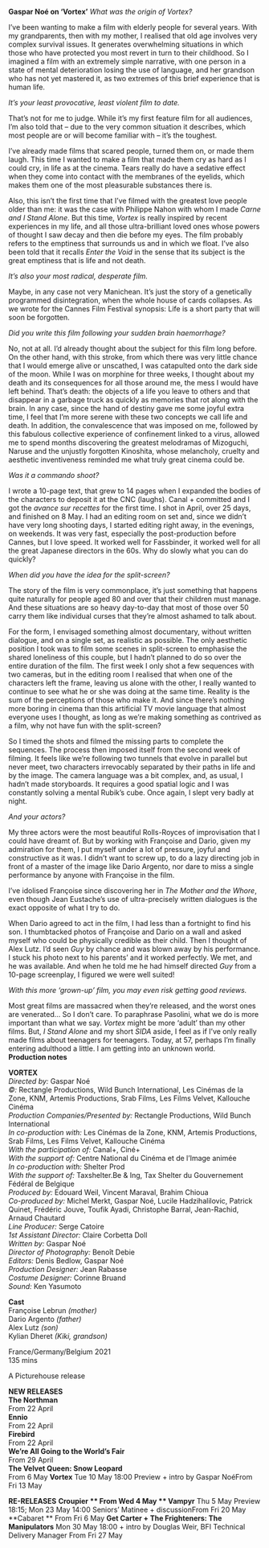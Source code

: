 
**Gaspar Noé on ‘Vortex’**
_What was the origin of Vortex?_

I’ve been wanting to make a film with elderly people for several years. With my grandparents, then with my mother, I realised that old age involves very complex survival issues. It generates overwhelming situations in which those who have protected you most revert in turn to their childhood. So I imagined a film with an extremely simple narrative, with one person in a state of mental deterioration losing the use of language, and her grandson who has not yet mastered it, as two extremes of this brief experience that is human life.

_It’s your least provocative, least violent film to date._

That’s not for me to judge. While it’s my first feature film for all audiences, I’m also told that – due to the very common situation it describes, which most people are or will become familiar with – it’s the toughest.

I’ve already made films that scared people, turned them on, or made them laugh. This time I wanted to make a film that made them cry as hard as I could cry, in life as at the cinema. Tears really do have a sedative effect when they come into contact with the membranes of the eyelids, which makes them one of the most pleasurable substances there is.

Also, this isn’t the first time that I’ve filmed with the greatest love people older than me: it was the case with Philippe Nahon with whom I made _Carne_ _and I Stand Alone_. But this time, _Vortex_ is really inspired by recent experiences in my life, and all those ultra-brilliant loved ones whose powers of thought I saw decay and then die before my eyes. The film probably refers to the emptiness that surrounds us and in which we float. I’ve also been told that it recalls _Enter the Void_ in the sense that its subject is the great emptiness that is life and not death.

_It’s also your most radical, desperate film._

Maybe, in any case not very Manichean. It’s just the story of a genetically programmed disintegration, when the whole house of cards collapses. As we wrote for the Cannes Film Festival synopsis: Life is a short party that will soon be forgotten.

_Did you write this film following your sudden brain haemorrhage?_

No, not at all. I’d already thought about the subject for this film long before. On the other hand, with this stroke, from which there was very little chance that I would emerge alive or unscathed, I was catapulted onto the dark side of the moon. While I was on morphine for three weeks, I thought about my death and its consequences for all those around me, the mess I would have left behind. That’s death: the objects of a life you leave to others and that disappear in a garbage truck as quickly as memories that rot along with the brain. In any case, since the hand of destiny gave me some joyful extra time, I feel that I’m more serene with these two concepts we call life and death. In addition, the convalescence that was imposed on me, followed by this fabulous collective experience of confinement linked to a virus, allowed me to spend months discovering the greatest melodramas of Mizoguchi, Naruse and the unjustly forgotten Kinoshita, whose melancholy, cruelty and aesthetic inventiveness reminded me what truly great cinema could be.

_Was it a commando shoot?_

I wrote a 10-page text, that grew to 14 pages when I expanded the bodies of the characters to deposit it at the CNC (laughs). Canal + committed and I got the _avance sur recettes_ for the first time. I shot in April, over 25 days, and finished on 8 May. I had an editing room on set and, since we didn’t have very long shooting days, I started editing right away, in the evenings, on weekends. It was very fast, especially the post-production before Cannes, but I love speed. It worked well for Fassbinder, it worked well for all the great Japanese directors in the 60s. Why do slowly what you can do quickly?

_When did you have the idea for the split-screen?_

The story of the film is very commonplace, it’s just something that happens quite naturally for people aged 80 and over that their children must manage. And these situations are so heavy day-to-day that most of those over 50 carry them like individual curses that they’re almost ashamed to talk about.

For the form, I envisaged something almost documentary, without written dialogue, and on a single set, as realistic as possible. The only aesthetic position I took was to film some scenes in split-screen to emphasise the shared loneliness of this couple, but I hadn’t planned to do so over the entire duration of the film. The first week I only shot a few sequences with two cameras, but in the editing room I realised that when one of the characters left the frame, leaving us alone with the other, I really wanted to continue to see what he or she was doing at the same time. Reality is the sum of the perceptions of those who make it. And since there’s nothing more boring in cinema than this artificial TV movie language that almost everyone uses I thought, as long as we’re making something as contrived as a film, why not have fun with the split-screen?

So I timed the shots and filmed the missing parts to complete the sequences. The process then imposed itself from the second week of filming. It feels like we’re following two tunnels that evolve in parallel but never meet, two characters irrevocably separated by their paths in life and by the image. The camera language was a bit complex, and, as usual, I hadn’t made storyboards. It requires a good spatial logic and I was constantly solving a mental Rubik’s cube. Once again, I slept very badly at night.

_And your actors?_

My three actors were the most beautiful Rolls-Royces of improvisation that I could have dreamt of. But by working with Françoise and Dario, given my admiration for them, I put myself under a lot of pressure, joyful and constructive as it was. I didn’t want to screw up, to do a lazy directing job in front of a master of the image like Dario Argento, nor dare to miss a single performance by anyone with Françoise in the film.

I’ve idolised Françoise since discovering her in _The Mother and the Whore_, even though Jean Eustache’s use of ultra-precisely written dialogues is the exact opposite of what I try to do.

When Dario agreed to act in the film, I had less than a fortnight to find his son. I thumbtacked photos of Françoise and Dario on a wall and asked myself who could be physically credible as their child. Then I thought of Alex Lutz. I’d seen _Guy_ by chance and was blown away by his performance. I stuck his photo next to his parents’ and it worked perfectly. We met, and he was available. And when he told me he had himself directed _Guy_ from a 10-page screenplay, I figured we were well suited!

_With this more ‘grown-up’ film, you may even risk getting good reviews._

Most great films are massacred when they’re released, and the worst ones are venerated… So I don’t care. To paraphrase Pasolini, what we do is more important than what we say. _Vortex_ might be more ‘adult’ than my other films. But, _I Stand Alone_ and my short _SIDA_ aside, I feel as if I’ve only really made films about teenagers for teenagers. Today, at 57, perhaps I’m finally entering adulthood a little. I am getting into an unknown world. <br>
**Production notes**<br>

**VORTEX**<br>
_Directed by:_ Gaspar Noé<br>
_©:_ Rectangle Productions, Wild Bunch International, Les Cinémas de la Zone, KNM, Artemis Productions, Srab Films, Les Films Velvet, Kallouche Cinéma<br>
_Production Companies/Presented by:_ Rectangle Productions, Wild Bunch International<br>
_In co-production with:_ Les Cinémas de la Zone, KNM, Artemis Productions, Srab Films, Les Films Velvet, Kallouche Cinéma<br>
_With the participation of:_ Canal+, Ciné+<br>
_With the support of:_ Centre National du Cinéma et de l’Image animée<br>
_In co-production with:_ Shelter Prod<br>
_With the support of:_ Taxshelter.Be & Ing, Tax Shelter du Gouvernement Fédéral de Belgique<br>
_Produced by:_ Edouard Weil, Vincent Maraval, Brahim Chioua<br>
_Co-produced by:_ Michel Merkt, Gaspar Noé,  Lucile Hadzihalilovic, Patrick Quinet, Frédéric Jouve,  Toufik Ayadi, Christophe Barral, Jean-Rachid,  Arnaud Chautard<br>
_Line Producer:_ Serge Catoire<br>
_1st Assistant Director:_ Claire Corbetta Doll<br>
_Written by:_ Gaspar Noé<br>
_Director of Photography:_ Benoît Debie<br>
_Editors:_ Denis Bedlow,  Gaspar Noé<br>
_Production Designer:_ Jean Rabasse<br>
_Costume Designer:_ Corinne Bruand<br>
_Sound:_ Ken Yasumoto<br>

**Cast**<br>
Françoise Lebrun _(mother)_<br>
Dario Argento _(father)_<br>
Alex Lutz _(son)_<br>
Kylian Dheret _(Kiki, grandson)_<br>

France/Germany/Belgium 2021<br>
135 mins<br>

A Picturehouse release<br>

**NEW RELEASES**<br>
**The Northman**<br>
From 22 April<br>
**Ennio**<br>
From 22 April<br>
**Firebird**<br>
From 22 April<br>
**We’re All Going to the World’s Fair**<br>
From 29 April<br>
**The Velvet Queen: Snow Leopard**<br>
From 6 May
**Vortex**
Tue 10 May 18:00 Preview + intro by Gaspar NoéFrom Fri 13 May

**RE-RELEASES**
**Croupier **
From Wed 4 May
**  Vampyr**
Thu 5 May Preview 18:15; Mon 23 May 14:00 Seniors’ Matinee + discussionFrom Fri 20 May
**Cabaret  **
From Fri 6 May
**Get Carter + The Frighteners: The Manipulators**
Mon 30 May 18:00 + intro by Douglas Weir, BFI Technical Delivery Manager
From Fri 27 May
<!--stackedit_data:
eyJoaXN0b3J5IjpbMTc5MTQ1NzY3MV19
-->